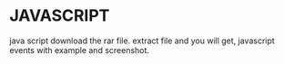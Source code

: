 # JAVASCRIPT
java script 
download the rar file.
extract file and you will get, 
javascript events with example and screenshot.
